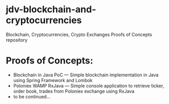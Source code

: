 # jdv-blockchain-and-cryptocurrencies
Blockchain, Cryptocurrencies, Crypto Exchanges Proofs of Concepts repository

# Proofs of Concepts:

* Blockchain in Java PoC — Simple blockchain implementation in Java using Spring Framework and Lombok
* Poloniex WAMP RxJava — Simple console application to retrieve ticker, order book, trades from Poloniex exchange using RxJava
* to be continued...

